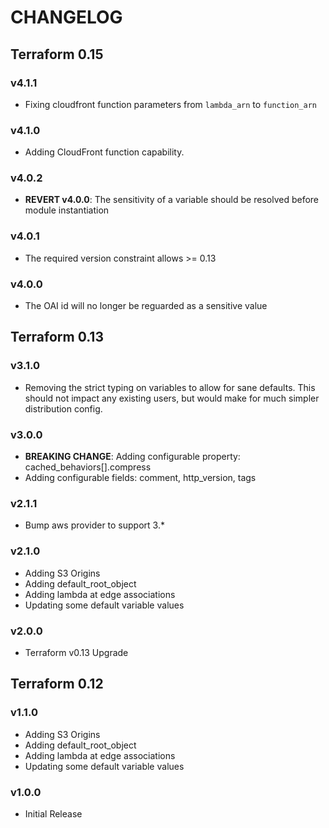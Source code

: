 # CHANGELOG

## Terraform 0.15

### v4.1.1

- Fixing cloudfront function parameters from `lambda_arn` to `function_arn`

### v4.1.0

- Adding CloudFront function capability.

### v4.0.2

- **REVERT v4.0.0**: The sensitivity of a variable should be resolved before module instantiation

### v4.0.1

- The required version constraint allows >= 0.13

### v4.0.0

- The OAI id will no longer be reguarded as a sensitive value

## Terraform 0.13

### v3.1.0

- Removing the strict typing on variables to allow for sane defaults.
  This should not impact any existing users, but would make for much simpler
  distribution config.

### v3.0.0

- **BREAKING CHANGE**: Adding configurable property: cached_behaviors[].compress
- Adding configurable fields: comment, http_version, tags

### v2.1.1

- Bump aws provider to support 3.*

### v2.1.0

- Adding S3 Origins
- Adding default_root_object
- Adding lambda at edge associations
- Updating some default variable values

### v2.0.0

- Terraform v0.13 Upgrade

## Terraform 0.12

### v1.1.0

- Adding S3 Origins
- Adding default_root_object
- Adding lambda at edge associations
- Updating some default variable values

### v1.0.0

- Initial Release
